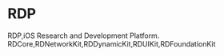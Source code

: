 # RDP
RDP,iOS Research and Development Platform.  RDCore,RDNetworkKit,RDDynamicKit,RDUIKit,RDFoundationKit

